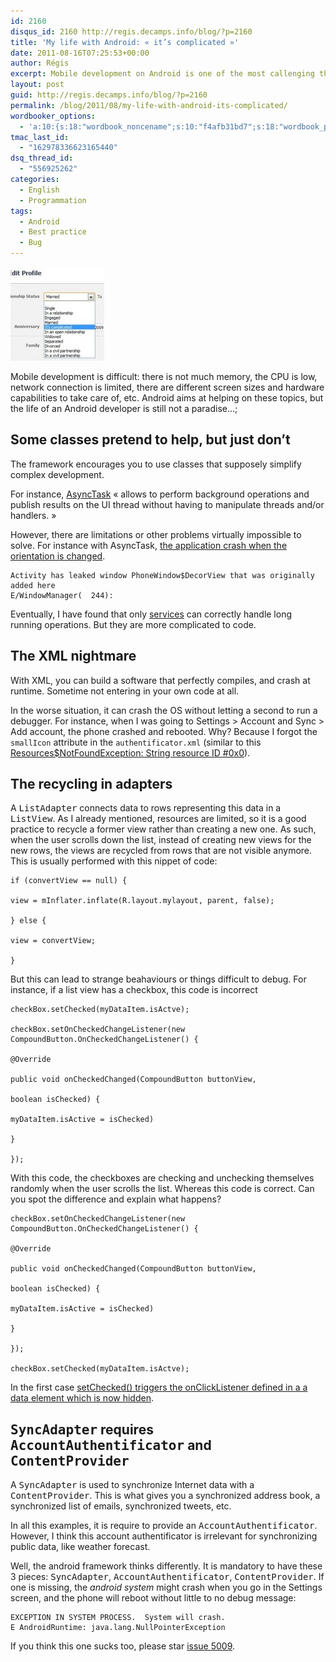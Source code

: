 ```yaml
---
id: 2160
disqus_id: 2160 http://regis.decamps.info/blog/?p=2160
title: 'My life with Android: « it’s complicated »'
date: 2011-08-16T07:25:53+00:00
author: Régis
excerpt: Mobile development on Android is one of the most callenging thing I have done so far. This is a limited compilation of the problems I have encountered on a simple application...
layout: post
guid: http://regis.decamps.info/blog/?p=2160
permalink: /blog/2011/08/my-life-with-android-its-complicated/
wordbooker_options:
  - 'a:10:{s:18:"wordbook_noncename";s:10:"f4afb31bd7";s:18:"wordbook_page_post";s:4:"-100";s:18:"wordbook_orandpage";s:1:"2";s:23:"wordbook_default_author";s:1:"1";s:23:"wordbook_extract_length";s:3:"256";s:19:"wordbook_actionlink";s:3:"300";s:18:"wordbook_attribute";s:0:"";s:29:"wordbooker_status_update_text";s:33:"New blog post :  %title% - %link%";s:23:"wordbook_scheduled_post";s:1:"1";s:17:"wordbook_new_post";s:1:"1";}'
tmac_last_id:
  - "162978336623165440"
dsq_thread_id:
  - "556925262"
categories:
  - English
  - Programmation
tags:
  - Android
  - Best practice
  - Bug
---
```

[<img class="alignright size-thumbnail wp-image-2162" title="it-s-complicated-facebook-status" src="/blog/wp-content/uploads/2011/07/it-s-complicated-when-facebook-status-can-t-describe-you-part-1-25473565-150x150.jpg" alt="Facebook screenshot: relationship status: it's complicated" width="150" height="150" />](/blog/wp-content/uploads/2011/07/it-s-complicated-when-facebook-status-can-t-describe-you-part-1-25473565.jpg)

Mobile development is difficult: there is not much memory, the CPU is low, network connection is limited, there are different screen sizes and hardware capabilities to take care of, etc. Android aims at helping on these topics, but the life of an Android developer is still not a paradise…;

## Some classes pretend to help, but just don’t

The framework encourages you to use classes that supposely simplify complex development.

For instance, [AsyncTask](http://developer.android.com/reference/android/os/AsyncTask.html) « allows to perform background operations and publish results on the UI thread without having to manipulate threads and/or handlers. »

However, there are limitations or other problems virtually impossible to solve. For instance with AsyncTask, [the application crash when the orientation is changed](http://stackoverflow.com/questions/1111980/how-to-handle-screen-orientation-change-when-progress-dialog-and-background-threa).

```
Activity has leaked window PhoneWindow$DecorView that was originally added here 
E/WindowManager(  244):
```

Eventually, I have found that only [services](http://developer.android.com/reference/android/app/Service.html) can correctly handle long running operations. But they are more complicated to code.

## The XML nightmare

With XML, you can build a software that perfectly compiles, and crash at runtime. Sometime not entering in your own code at all. 

In the worse situation, it can crash the OS without letting a second to run a debugger. For instance, when I was going to Settings > Account and Sync > Add account, the phone crashed and rebooted. Why? Because I forgot the `smallIcon` attribute in the `authentificator.xml` (similar to this [Resources$NotFoundException: String resource ID #0x0](http://stackoverflow.com/questions/5240866/getting-an-exception-when-trying-to-add-an-account-in-android/5286416)).

## The recycling in adapters

A <tt>ListAdapter</tt> connects data to rows representing this data in a <tt>ListView</tt>. As I already mentioned, resources are limited, so it is a good practice to recycle a former view rather than creating a new one. As such, when the user scrolls down the list, instead of creating new views for the new rows, the views are recycled from rows that are not visible anymore. This is usually performed with this nippet of code:
  
```
if (convertView == null) {
			  
view = mInflater.inflate(R.layout.mylayout, parent, false);
		  
} else {
			  
view = convertView;
		  
}
```

But this can lead to strange beahaviours or things difficult to debug. For instance, if a list view has a checkbox, this code is incorrect
  
```
checkBox.setChecked(myDataItem.isActve);
  
checkBox.setOnCheckedChangeListener(new CompoundButton.OnCheckedChangeListener() {
  
@Override
  
public void onCheckedChanged(CompoundButton buttonView,
  
boolean isChecked) {
  
myDataItem.isActive = isChecked)
  
}
  
});
```

With this code, the checkboxes are checking and unchecking themselves randomly when the user scrolls the list. Whereas this code is correct. Can you spot the difference and explain what happens?

```
checkBox.setOnCheckedChangeListener(new CompoundButton.OnCheckedChangeListener() {
  
@Override
  
public void onCheckedChanged(CompoundButton buttonView,
  
boolean isChecked) {
  
myDataItem.isActive = isChecked)
  
}
  
});
  
checkBox.setChecked(myDataItem.isActve);
```

In the first case [setChecked() triggers the onClickListener defined in a a data element which is now hidden](http://stackoverflow.com/questions/5444355/android-listview-with-checkbox-problem/5446929#5446929).

## <tt>SyncAdapter</tt> requires <tt>AccountAuthentificator</tt> and <tt>ContentProvider</tt>

A <tt>SyncAdapter</tt> is used to synchronize Internet data with a <tt>ContentProvider</tt>. This is what gives you a synchronized address book, a synchronized list of emails, synchronized tweets, etc.

In all this examples, it is require to provide an <tt>AccountAuthentificator</tt>. However, I think this account authentificator is irrelevant for synchronizing public data, like weather forecast. 

Well, the android framework thinks differently. It is mandatory to have these 3 pieces: <tt>SyncAdapter</tt>, <tt>AccountAuthentificator</tt>, <tt>ContentProvider</tt>. If one is missing, the _android system_ might crash when you go in the Settings screen, and the phone will reboot without little to no debug message:

```
EXCEPTION IN SYSTEM PROCESS.  System will crash.
E AndroidRuntime: java.lang.NullPointerException
```

If you think this one sucks too, please star [issue 5009](http://code.google.com/p/android/issues/detail?id=5009 "Added account causes system crash and reboot of 'Accounts & Settings'").
